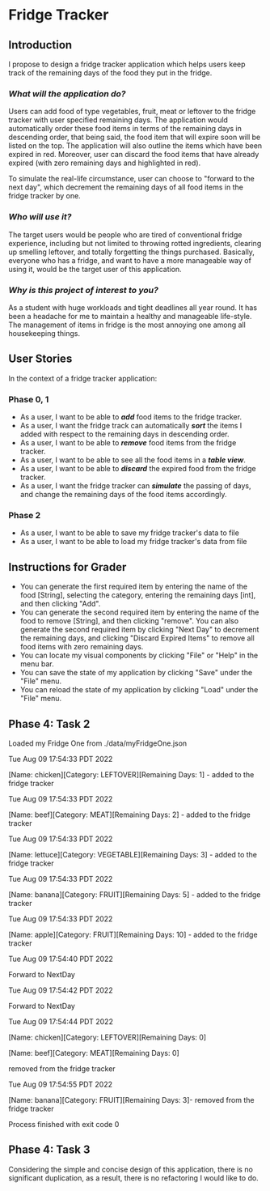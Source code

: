 # Fridge Tracker

## Introduction
I propose to design a fridge tracker application which helps users keep track of the remaining days 
of the food they put in the fridge.

### ***What will the application do?***

Users can add food of type vegetables, fruit, meat or leftover 
to the fridge tracker with user specified remaining days. 
The application would automatically order these food items in terms of the
remaining days in descending order, that being said, the food item that will
expire soon will be listed on the top. The application will also outline
the items which have been expired in red. Moreover, user can discard the food 
items that have already expired (with zero remaining days and highlighted in red). 

To simulate the real-life circumstance, user can choose to "forward to the next day", which 
decrement the remaining days of all food items in the fridge tracker by one.

### ***Who will use it?***

The target users would be people who are tired of conventional 
fridge experience, including but not limited to throwing 
rotted ingredients, clearing up smelling leftover, and totally forgetting 
the things purchased. Basically, everyone who has a fridge, and want to 
have a more manageable way of using it, would be the target user of 
this application.


### ***Why is this project of interest to you?***

As a student with huge workloads and tight deadlines all year round. 
It has been a headache for me to maintain a healthy and manageable life-style. 
The management of items in fridge is the most annoying one 
among all housekeeping things. 

## User Stories
In the context of a fridge tracker application:
### Phase 0, 1
- As a user, I want to be able to ***add*** food items to the fridge tracker.
- As a user, I want the fridge track can automatically ***sort*** the items I added with respect to the 
    remaining days in descending order.
- As a user, I want to be able to ***remove*** food items from the fridge tracker.
- As a user, I want to be able to see all the food items in a ***table view***.
- As a user, I want to be able to ***discard*** the expired food from the fridge tracker.
- As a user, I want the fridge tracker can ***simulate*** the passing of days, and change the remaining days
   of the food items accordingly. 
### Phase 2
- As a user, I want to be able to save my fridge tracker's data to file
- As a user, I want to be able to load my fridge tracker's data from file

## Instructions for Grader

- You can generate the first required item by entering the name of the food [String], selecting 
  the category, entering the remaining days [int], and then clicking "Add".
- You can generate the second required item by entering the name of the food to remove [String], 
  and then clicking "remove". You can also generate the second required item by clicking 
  "Next Day" to decrement the remaining days, and clicking "Discard Expired Items" to remove
  all food items with zero remaining days.
- You can locate my visual components by clicking "File" or "Help" in the menu bar.
- You can save the state of my application by clicking "Save" under the "File" menu.
- You can reload the state of my application by clicking "Load" under the "File" menu.


## Phase 4: Task 2 
Loaded my Fridge One from ./data/myFridgeOne.json

Tue Aug 09 17:54:33 PDT 2022

[Name: chicken][Category: LEFTOVER][Remaining Days: 1] - added to the fridge tracker

Tue Aug 09 17:54:33 PDT 2022

[Name: beef][Category: MEAT][Remaining Days: 2] - added to the fridge tracker

Tue Aug 09 17:54:33 PDT 2022

[Name: lettuce][Category: VEGETABLE][Remaining Days: 3] - added to the fridge tracker

Tue Aug 09 17:54:33 PDT 2022

[Name: banana][Category: FRUIT][Remaining Days: 5] - added to the fridge tracker

Tue Aug 09 17:54:33 PDT 2022

[Name: apple][Category: FRUIT][Remaining Days: 10] - added to the fridge tracker

Tue Aug 09 17:54:40 PDT 2022

Forward to NextDay

Tue Aug 09 17:54:42 PDT 2022

Forward to NextDay

Tue Aug 09 17:54:44 PDT 2022

[Name: chicken][Category: LEFTOVER][Remaining Days: 0]

[Name: beef][Category: MEAT][Remaining Days: 0]

removed from the fridge tracker

Tue Aug 09 17:54:55 PDT 2022

[Name: banana][Category: FRUIT][Remaining Days: 3]- removed from the fridge tracker

Process finished with exit code 0

## Phase 4: Task 3
Considering the simple and concise design of this application, there is no significant 
duplication, as a result, there is no refactoring I would like to do. 